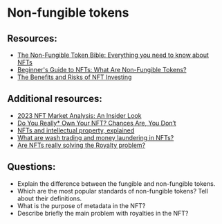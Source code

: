 # Non-fungible tokens

## Resources:

* [The Non-Fungible Token Bible: Everything you need to know about NFTs](https://opensea.io/blog/guides/non-fungible-tokens/)
* [Beginner's Guide to NFTs: What Are Non-Fungible Tokens?](https://decrypt.co/resources/non-fungible-tokens-nfts-explained-guide-learn-blockchain)
* [The Benefits and Risks of NFT Investing](https://www.myartbroker.com/investing/articles/benefits-and-risks-of-nft-investing)

## Additional resources:
* [2023 NFT Market Analysis: An Insider Look](https://coinmarketcap.com/alexandria/ru/article/2023-nft-market-analysis:-an-insider-look)
* [Do You Really* Own Your NFT? Chances Are, You Don’t](https://thedefiant.io/mob-short-squeeze-has-traders-reminiscing-gme-days)
* [NFTs and intellectual property, explained](https://cointelegraph.com/explained/nfts-and-intellectual-property-explained)
* [What are wash trading and money laundering in NFTs?](https://cointelegraph.com/explained/what-are-wash-trading-and-money-laundering-in-nfts)
* [Are NFTs really solving the Royalty problem?](https://medium.com/@neavra/are-nfts-really-solving-the-royalty-problem-75e341310e4d)

## Questions:

* Explain the difference between the fungible and non-fungible tokens.
* Which are the most popular standards of non-fungible tokens? Tell about their definitions. 
* What is the purpose of metadata in the NFT?
* Describe briefly the main problem with royalties in the NFT?
